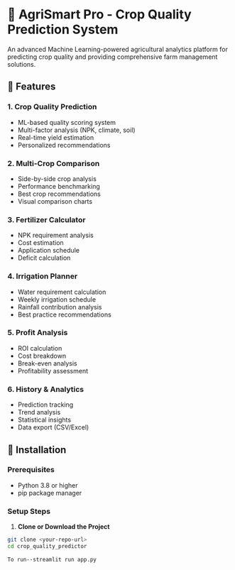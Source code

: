 # 🌾 AgriSmart Pro - Crop Quality Prediction System

An advanced Machine Learning-powered agricultural analytics platform for predicting crop quality and providing comprehensive farm management solutions.

## 🎯 Features

### 1. **Crop Quality Prediction**
- ML-based quality scoring system
- Multi-factor analysis (NPK, climate, soil)
- Real-time yield estimation
- Personalized recommendations

### 2. **Multi-Crop Comparison**
- Side-by-side crop analysis
- Performance benchmarking
- Best crop recommendations
- Visual comparison charts

### 3. **Fertilizer Calculator**
- NPK requirement analysis
- Cost estimation
- Application schedule
- Deficit calculation

### 4. **Irrigation Planner**
- Water requirement calculation
- Weekly irrigation schedule
- Rainfall contribution analysis
- Best practice recommendations

### 5. **Profit Analysis**
- ROI calculation
- Cost breakdown
- Break-even analysis
- Profitability assessment

### 6. **History & Analytics**
- Prediction tracking
- Trend analysis
- Statistical insights
- Data export (CSV/Excel)

## 🚀 Installation

### Prerequisites
- Python 3.8 or higher
- pip package manager

### Setup Steps

1. **Clone or Download the Project**
```bash
git clone <your-repo-url>
cd crop_quality_predictor
 
To run--streamlit run app.py